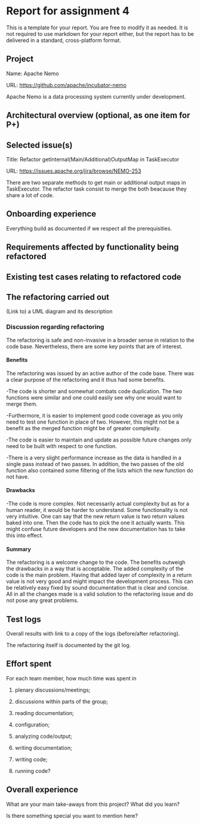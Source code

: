 # Report for assignment 4

This is a template for your report. You are free to modify it as needed.
It is not required to use markdown for your report either, but the report
has to be delivered in a standard, cross-platform format.

## Project

Name: Apache Nemo

URL: https://github.com/apache/incubator-nemo

Apache Nemo is a data processing system currently under development.

## Architectural overview (optional, as one item for P+)

## Selected issue(s)

Title: Refactor getInternal(Main/Additional)OutputMap in TaskExecutor

URL: https://issues.apache.org/jira/browse/NEMO-253

There are two separate methods to get main or additional output maps in TaskExecutor. The refactor task consist to merge the both beacause they share a lot of code.

## Onboarding experience

Everything build as documented if we respect all the prerequisities.


## Requirements affected by functionality being refactored

## Existing test cases relating to refactored code

## The refactoring carried out

(Link to) a UML diagram and its description

### Discussion regarding refactoring
The refactoring is safe and non-invasive in a broader sense in relation to the code base. Nevertheless, there are some key points that are of interest.

#### Benefits
The refactoring was issued by an active author of the code base. There was a clear purpose of the refactoring and it thus had some benefits.

-The code is shorter and somewhat combats code duplication. The two functions were similar and one could easily see why one would want to merge them.

-Furthermore, it is easier to implement good code coverage as you only need to test one function in place of two. However, this might not be a benefit as the merged function might be of greater complexity.

-The code is easier to maintain and update as possible future changes only need to be built with respect to one function.

-There is a very slight performance increase as the data is handled in a single pass instead of two passes. In addition, the two passes of the old function also contained some filtering of the lists which the new function do not have.
#### Drawbacks
-The code is more complex. Not necessarily actual complexity but as for a human reader, it would be harder to understand. Some functionality is not very intuitive. One can say that the new return value is two return values baked into one. Then the code has to pick the one it actually wants. This might confuse future developers and the new documentation has to take this into effect.

#### Summary
The refactoring is a welcome change to the code. The benefits outweigh the drawbacks in a way that is acceptable. The added complexity of the code is the main problem. Having that added layer of complexity in a return value is not very good and might impact the development process. This can be relatively easy fixed by sound documentation that is clear and concise.
All in all the changes made is a valid solution to the refactoring issue and do not pose any great problems.


## Test logs

Overall results with link to a copy of the logs (before/after refactoring).

The refactoring itself is documented by the git log.

## Effort spent

For each team member, how much time was spent in

1. plenary discussions/meetings;

2. discussions within parts of the group;

3. reading documentation;

4. configuration;

5. analyzing code/output;

6. writing documentation;

7. writing code;

8. running code?

## Overall experience

What are your main take-aways from this project? What did you learn?

Is there something special you want to mention here?
